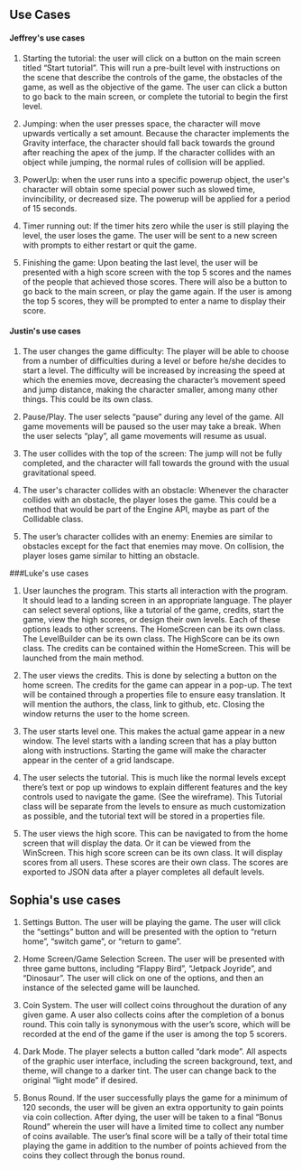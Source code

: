 ## Use Cases

#### Jeffrey's use cases
1. Starting the tutorial: the user will click on a button on the main screen titled “Start tutorial”. This will run a pre-built level with instructions on the scene that describe the controls of the game, the obstacles of the game, as well as the objective of the game. The user can click a button to go back to the main screen, or complete the tutorial to begin the first level. 

2. Jumping: when the user presses space, the character will move upwards vertically a set amount. Because the character implements the Gravity interface, the character should fall back towards the ground after reaching the apex of the jump. If the character collides with an object while jumping, the normal rules of collision will be applied.

3. PowerUp: when the user runs into a specific powerup object, the user's character will obtain some special power such as slowed time, invincibility, or decreased size. The powerup will be applied for a period of 15 seconds. 

4. Timer running out: If the timer hits zero while the user is still playing the level, the user loses the game. The user will be sent to a new screen with prompts to either restart or quit the game.

5. Finishing the game: Upon beating the last level, the user will be presented with a high score screen with the top 5 scores and the names of the people that achieved those scores. There will also be a button to go back to the main screen, or play the game again. If the user is among the top 5 scores, they will be prompted to enter a name to display their score. 

#### Justin's use cases

1. The user changes the game difficulty: The player will be able to choose from a number of difficulties during a level or before he/she decides to start a level. The difficulty will be increased by increasing the speed at which the enemies move, decreasing the character’s movement speed and jump distance, making the character smaller, among many other things. This could be its own class.

2. Pause/Play. The user selects “pause” during any level of the game. All game movements will be paused so the user may take a break. When the user selects “play”, all game movements will resume as usual.

3. The user collides with the top of the screen: The jump will not be fully completed, and the character will fall towards the ground with the usual gravitational speed. 

4. The user's character collides with an obstacle: Whenever the character collides with an obstacle, the player loses the game. This could be a method that would be part of the Engine API, maybe as part of the Collidable class.

5. The user’s character collides with an enemy: Enemies are similar to obstacles except for the fact that enemies may move. On collision, the player loses game similar to hitting an obstacle.

###Luke's use cases
1. User launches the program. This starts all interaction with the program. It should lead to a landing screen in an appropriate language. The player can select several options, like a tutorial of the game, credits, start the game, view the high scores, or design their own levels. Each of these options leads to other screens. The HomeScreen can be its own class. The LevelBuilder can be its own class. The HighScore can be its own class. The credits can be contained within the HomeScreen. This will be launched from the main method. 

2. The user views the credits. This is done by selecting a button on the home screen. The credits for the game can appear in a pop-up. The text will be contained through a properties file to ensure easy translation. It will mention the authors, the class, link to github, etc. Closing the window returns the user to the home screen.

3. The user starts level one. This makes the actual game appear in a new window. The level starts with a landing screen that has a play button along with instructions. Starting the game will make the character appear in the center of a grid landscape.

4. The user selects the tutorial. This is much like the normal levels except there’s text or pop up windows to explain different features and the key controls used to navigate the game. (See the wireframe). This Tutorial class will be separate from the levels to ensure as much customization as possible, and the tutorial text will be stored in a properties file.

5. The user views the high score. This can be navigated to from the home screen that will display the data. Or it can be viewed from the WinScreen. This high score screen can be its own class. It will display scores from all users. These scores are their own class. The scores are exported to JSON data after a player completes all default levels.

## Sophia's use cases

1. Settings Button. The user will be playing the game. The user will click the “settings” button and will be presented with the option to “return home”, “switch game”, or “return to game”. 

2. Home Screen/Game Selection Screen. The user will be presented with three game buttons, including “Flappy Bird”, “Jetpack Joyride”, and “Dinosaur”. The user will click on one of the options, and then an instance of the selected game will be launched.

3. Coin System. The user will collect coins throughout the duration of any given game. A user also collects coins after the completion of a bonus round. This coin tally is synonymous with the user’s score, which will be recorded at the end of the game if the user is among the top 5 scorers. 

4. Dark Mode. The player selects a button called “dark mode”. All aspects of the graphic user interface, including the screen background, text, and theme, will change to a darker tint. The user can change back to the original “light mode” if desired.

5. Bonus Round. If the user successfully plays the game for a minimum of 120 seconds, the user will be given an extra opportunity to gain points via coin collection. After dying, the user will be taken to a final “Bonus Round” wherein the user will have a limited time to collect any number of coins available. The user’s final score will be a tally of their total time playing the game in addition to the number of points achieved from the coins they collect through the bonus round.